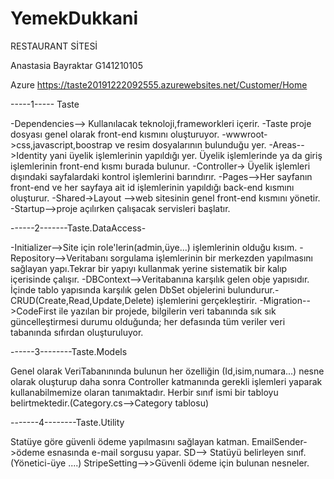 # YemekDukkani

RESTAURANT SİTESİ







Anastasia Bayraktar G141210105


Azure https://taste20191222092555.azurewebsites.net/Customer/Home 

-----1-----  Taste

-Dependencies--> Kullanılacak teknoloji,frameworkleri içerir.
-Taste proje dosyası genel olarak front-end kısmını oluşturuyor.
-wwwroot->css,javascript,boostrap ve resim dosyalarının bulunduğu yer.
-Areas-->Identity yani üyelik işlemlerinin yapıldığı yer. Üyelik işlemlerinde ya da giriş işlemlerinin front-end kısmı burada bulunur.
-Controller-> Üyelik işlemleri dışındaki sayfalardaki kontrol işlemlerini barındırır.
-Pages-->Her sayfanın front-end ve her sayfaya ait id işlemlerinin yapıldığı back-end kısmını oluşturur.
-Shared->Layout -->web sitesinin genel front-end kısmını yönetir. 
-Startup-->proje açılırken çalışacak servisleri başlatır.

------2-------Taste.DataAccess- 

-Initializer-->Site için role'lerin(admin,üye...) işlemlerinin olduğu kısım.
-Repository-->Veritabanı sorgulama işlemlerinin bir merkezden yapılmasını sağlayan yapı.Tekrar bir yapıyı kullanmak yerine sistematik bir kalıp içerisinde çalışır.
-DBContext-->Veritabanına karşılık gelen obje yapısıdır. İçinde tablo yapısında karşılık gelen DbSet objelerini bulundurur.-CRUD(Create,Read,Update,Delete) işlemlerini gerçekleştirir.
-Migration-->CodeFirst ile yazılan bir projede, bilgilerin veri tabanında sık sık güncelleştirmesi durumu olduğunda; her defasında tüm veriler veri tabanında sıfırdan oluşturuluyor.

------3--------Taste.Models

Genel olarak VeriTabanınında bulunun her özelliğin (Id,isim,numara...) nesne olarak oluşturup daha sonra Controller katmanında gerekli işlemleri yaparak kullanabilmemize olaran tanımaktadır.
Herbir sınıf ismi bir tabloyu belirtmektedir.(Category.cs-->Category tablosu)

-------4--------Taste.Utility

Statüye göre güvenli ödeme yapılmasını sağlayan katman.
EmailSender->ödeme esnasında e-mail sorgusu yapar.
SD--> Statüyü belirleyen sınıf.(Yönetici-üye ....)
StripeSetting-->>Güvenli ödeme için bulunan nesneler.

